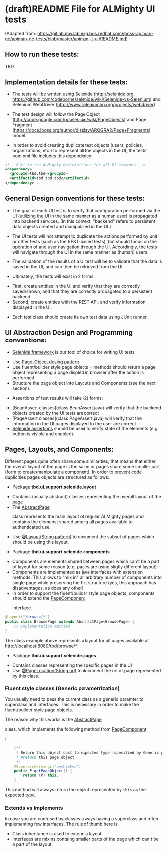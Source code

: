 (draft)README File for ALMighty UI tests
========================================

(Adapted from: https://gitlab.mw.lab.eng.bos.redhat.com/jboss-apiman-qe/apiman-qe-tests/blob/master/apiman-it-ui/README.md)

How to run these tests:
-----------------------
TBD

Implementation details for these tests:
---------------------------------------

* The tests will be written using Selenide (http://selenide.org, https://github.com/codeborne/selenide/wiki/Selenide-vs-Selenium) and Selenium WebDriver (http://www.seleniumhq.org/projects/webdriver)

* The test design will follow the Page Object (http://code.google.com/p/selenium/wiki/PageObjects) and Page Fragment (https://docs.jboss.org/author/display/ARQGRA2/Page+Fragments) model.

* In order to avoid creating duplicate test objects (users, policies, organizations, etc.) to represent all the objects in the UI, the tests' pom.xml file includes this dependency:

```xml
<!-- Pull in the ALMighty defininitions for all UI elements -->
<dependency>
  <groupId>tbd.tbd</groupId>
  <artifactId>tbd.tbd.tbd</artifactId>
</dependency>
```

General Design conventions for these tests:
-------------------------------------------

* The goal of each UI test is to verify that configuration performed via the UI (utilizing the UI in the same manner as a human user) is propagated into backend services. (In this context, "backend" refers to persistent data objects created and manipulated in the UI.)

* The UI tests will not attempt to duplicate the actions performed by unit or other tests (such as the REST-based tests), but should focus on the operation of and user navigation through the UI. Accordingly, the tests will navigate through the UI in the same manner as (human) users.

* The validation of the results of a UI test will be to validate that the data is saved in the UI, and can then be retrieved from the UI.

* Ultimately, the tests will exist in 2 forms:
 - First, create entities in the UI and verify that they are correctly saved/shown, and that they are correctly propagated to a persistent backend.
 - Second, create entities with the REST API, and verify information displayed in the UI.

* Each test class should create its own test data using JUnit runner.

UI Abstraction Design and Programming conventions:
-------------------------------------------------

* [Selenide framework](http://selenide.org) is our tool of choice for writing UI tests
 - Use [Page-Object desing pattern](http://selenide.org/documentation/page-objects.html)
 - Use fluent/builder style page objects = methods should return a page object representing a page displed in browser after the action is performed.
 - Structure the page object into Layouts and Components (see the next section).

* Assertions of test results will take (2) forms:
 - [BeanAssert classes](class BeanAssert.java) will verify that the backend objects created by the UI tests are correct
 - [PageAssert classes](class PageAssert.java) will verify that the information in the UI pages displayed to the user are correct
 - [Selenide assertions](https://github.com/codeborne/selenide/wiki/Selenide-vs-Selenium) should be used to verify state of the elements (e.g. button is visible and enabled).

Pages, Layouts, and Components:
-------------------------------
Different pages quite often share some similarities, that means that either the overall layout of the page is the same or pages share some smaller part (form to create/manipulate a component). In order to prevent code duplicities pages objects are structured as follows:

* Package **tbd.ui.support.selenide.layout**
 - Contains (usually abstract) classes representing the overall layout of the page
 - The [AbstractPage<P>](tbd/ui/support/selenide/layouts/AbstractPage.java) class represents the main layout of regular ALMighty pages and contains the elemenst shared among all pages available to authenticated use.
 - Use [@Layout(String pattern)](tbd/ui/support/selenide/Layout.java) to document the subset of pages which should be using this layout.

* Package **tbd.ui.support.selenide.components**
 - Components are elements shared between pages which can't be a part of layout for some reason (e.g. pages are using sligtly different layout)
 - Components are implemented as java interfaces with extension methods. This allows to "mix in" an arbitrary number of components into single page while preserving the flat structure (yes, this approach has disadventages, as does any other).
 - In order to support the fluent/builder style page objects, components should extend the [PageComponent<P>](tbd/ui/support/selenide/components/PageComponent.java) interface.

```java
@Layout("/browse/*")
public class BrowsePage extends AbstractPage<BrowsePage> {
    // implementation omitted
}
```

The class example above represents a layout for all pages available at http://localhost:8080/tbd/browse/*

* Package **tbd.ui.support.selenide.pages**
 - Contains classes representing the specific pages in the UI
 - Use [@PageLocation(String url)](tbd/ui/support/selenide/PageLocation.java) to document the url of page represented by this class.

### Fluent style classes (Generic parametrization)
You usually need to pass the current class as a generic paramter to superclass and interfaces. This is necessary in order to make the  fluent/builder style page objects.

The reason why this works is the [AbstractPage<P>](tbd/ui/support/selenide/layouts/AbstractPage.java) class, which implements the following method from [PageComponent<P>](tbd/ui/support/selenide/components/PageComponent.java):

```java
    /**
     * Return this object cast to expected type (specified by Generic parameter P)
     * @return this page object
     */
    @SuppressWarnings("unchecked")
    public P getPageObject() {
        return (P) this;
    }
```

This method will always return the  object represented by ```this``` as the expected type.

### Extends vs Implements
In case you are confused by classes always having a superclass and often implementing few interfaces. The rule of thumb here is

* Class inheritance is used to extend a layout
* Interfaces are mixins containg smaller parts of the page which can't be a part of the layout.



